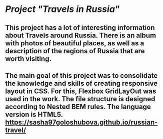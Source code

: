 # *Project "Travels in Russia"*

## This project has a lot of interesting information about Travels around Russia. There is an album with photos of beautiful places, as well as a description of the regions of Russia that are worth visiting.
## The main goal of this project was to consolidate the knowledge and skills of creating responsive layout in CSS. For this, Flexbox GridLayOut was used in the work. The file structure is designed according to Nested BEM rules. The language version is HTML5. https://sasha97goloshubova.github.io/russian-travel/